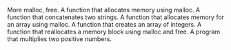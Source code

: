 More malloc, free.
A function that allocates memory using malloc.
A function that concatenates two strings.
A function that allocates memory for an array using malloc.
A function that creates an array of integers.
A function that reallocates a memory block using malloc and free.
A program that multiplies two positive numbers.
